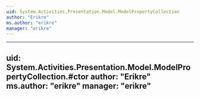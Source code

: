 ```yaml
---
uid: System.Activities.Presentation.Model.ModelPropertyCollection
author: "Erikre"
ms.author: "erikre"
manager: "erikre"
---
```


---
uid: System.Activities.Presentation.Model.ModelPropertyCollection.#ctor
author: "Erikre"
ms.author: "erikre"
manager: "erikre"
---
